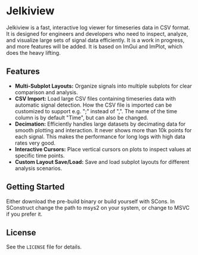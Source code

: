 # Jelkiview

Jelkiview is a fast, interactive log viewer for timeseries data in CSV format. It is designed for engineers and developers who need to inspect, analyze, and visualize large sets of signal data efficiently. It is a work in progress, and more features will be added. It is based on ImGui and ImPlot, which does the heavy lifting.

## Features

- **Multi-Subplot Layouts:** Organize signals into multiple subplots for clear comparison and analysis.
- **CSV Import:** Load large CSV files containing timeseries data with automatic signal detection. How the CSV file is imported can be customized to support e.g. ";" instead of ",". The name of the time column is by default "Time", but can also be changed.
- **Decimation:** Efficiently handles large datasets by decimating data for smooth plotting and interaction. It never shows more than 10k points for each signal. This makes the performance for long logs with high data rates very good. 
- **Interactive Cursors:** Place vertical cursors on plots to inspect values at specific time points.
- **Custom Layout Save/Load:** Save and load subplot layouts for different analysis scenarios.

## Getting Started
Either download the pre-build binary or build yourself with SCons. In SConstruct change the path to msys2 on your system, or change to MSVC if you prefer it.

## License

See the `LICENSE` file for details.